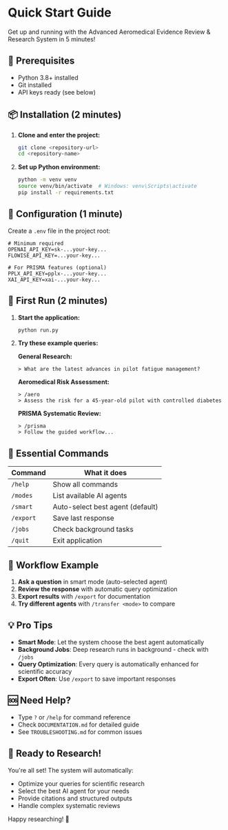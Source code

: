 # Quick Start Guide

Get up and running with the Advanced Aeromedical Evidence Review & Research System in 5 minutes!

## 🚀 Prerequisites

- Python 3.8+ installed
- Git installed
- API keys ready (see below)

## 📦 Installation (2 minutes)

1. **Clone and enter the project:**
   ```bash
   git clone <repository-url>
   cd <repository-name>
   ```

2. **Set up Python environment:**
   ```bash
   python -m venv venv
   source venv/bin/activate  # Windows: venv\Scripts\activate
   pip install -r requirements.txt
   ```

## 🔑 Configuration (1 minute)

Create a `.env` file in the project root:

```env
# Minimum required
OPENAI_API_KEY=sk-...your-key...
FLOWISE_API_KEY=...your-key...

# For PRISMA features (optional)
PPLX_API_KEY=pplx-...your-key...
XAI_API_KEY=xai-...your-key...
```

## 🎯 First Run (2 minutes)

1. **Start the application:**
   ```bash
   python run.py
   ```

2. **Try these example queries:**

   **General Research:**
   ```
   > What are the latest advances in pilot fatigue management?
   ```

   **Aeromedical Risk Assessment:**
   ```
   > /aero
   > Assess the risk for a 45-year-old pilot with controlled diabetes
   ```

   **PRISMA Systematic Review:**
   ```
   > /prisma
   > Follow the guided workflow...
   ```

## 📝 Essential Commands

| Command | What it does |
|---------|--------------|
| `/help` | Show all commands |
| `/modes` | List available AI agents |
| `/smart` | Auto-select best agent (default) |
| `/export` | Save last response |
| `/jobs` | Check background tasks |
| `/quit` | Exit application |

## 🔄 Workflow Example

1. **Ask a question** in smart mode (auto-selected agent)
2. **Review the response** with automatic query optimization
3. **Export results** with `/export` for documentation
4. **Try different agents** with `/transfer <mode>` to compare

## 💡 Pro Tips

- **Smart Mode**: Let the system choose the best agent automatically
- **Background Jobs**: Deep research runs in background - check with `/jobs`
- **Query Optimization**: Every query is automatically enhanced for scientific accuracy
- **Export Often**: Use `/export` to save important responses

## 🆘 Need Help?

- Type `?` or `/help` for command reference
- Check `DOCUMENTATION.md` for detailed guide
- See `TROUBLESHOOTING.md` for common issues

## 🎉 Ready to Research!

You're all set! The system will automatically:
- Optimize your queries for scientific research
- Select the best AI agent for your needs
- Provide citations and structured outputs
- Handle complex systematic reviews

Happy researching! 🔬